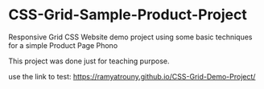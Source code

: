 # CSS-Grid-Sample-Product-Project

Responsive Grid CSS Website demo project using some basic techniques for a simple Product Page Phono

This project was done just for teaching purpose.

use the link to test: https://ramyatrouny.github.io/CSS-Grid-Demo-Project/
